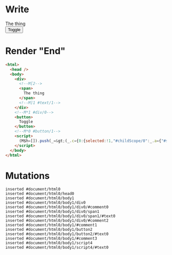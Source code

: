 # Write
  <div><!M[2><span>The thing</span><!M]1 #text/1></div><!M*1 #div/0><button>Toggle</button><!M*0 #button/1><script>(M$h=[]).push(_=>(_.c={0:{selected:!1,"#childScope/0":_.a={"#scope":1,"#text/1!":_.b={"#scope":2}},"#scope":0},1:_.a,2:_.b}),[0,"packages/translator-tags/src/__tests__/fixtures/define-tag-for-attribute-tag/template.marko_0_selected",])</script>


# Render "End"
```html
<html>
  <head />
  <body>
    <div>
      <!--M[2-->
      <span>
        The thing
      </span>
      <!--M]1 #text/1-->
    </div>
    <!--M*1 #div/0-->
    <button>
      Toggle
    </button>
    <!--M*0 #button/1-->
    <script>
      (M$h=[]).push(_=&gt;(_.c={0:{selected:!1,"#childScope/0":_.a={"#scope":1,"#text/1!":_.b={"#scope":2}},"#scope":0},1:_.a,2:_.b}),[0,"packages/translator-tags/src/__tests__/fixtures/define-tag-for-attribute-tag/template.marko_0_selected",])
    </script>
  </body>
</html>
```

# Mutations
```
inserted #document/html0
inserted #document/html0/head0
inserted #document/html0/body1
inserted #document/html0/body1/div0
inserted #document/html0/body1/div0/#comment0
inserted #document/html0/body1/div0/span1
inserted #document/html0/body1/div0/span1/#text0
inserted #document/html0/body1/div0/#comment2
inserted #document/html0/body1/#comment1
inserted #document/html0/body1/button2
inserted #document/html0/body1/button2/#text0
inserted #document/html0/body1/#comment3
inserted #document/html0/body1/script4
inserted #document/html0/body1/script4/#text0
```